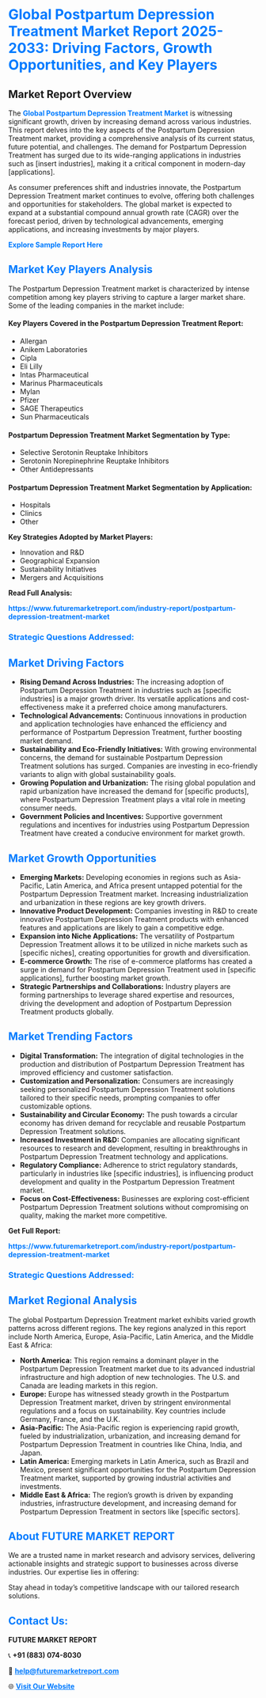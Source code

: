 <h1 style="color: #007BFF;">Global Postpartum Depression Treatment Market Report 2025-2033: Driving Factors, Growth Opportunities, and Key Players</h1>

<section id="overview">
<h2>Market Report Overview</h2>
<p>The <a href="https://www.futuremarketreport.com/industry-report/postpartum-depression-treatment-market" style="color: #007BFF; text-decoration: none;"><strong>Global Postpartum Depression Treatment Market</strong></a> is witnessing significant growth, driven by increasing demand across various industries. This report delves into the key aspects of the Postpartum Depression Treatment market, providing a comprehensive analysis of its current status, future potential, and challenges. The demand for Postpartum Depression Treatment has surged due to its wide-ranging applications in industries such as [insert industries], making it a critical component in modern-day [applications].</p>
<p>As consumer preferences shift and industries innovate, the Postpartum Depression Treatment market continues to evolve, offering both challenges and opportunities for stakeholders. The global market is expected to expand at a substantial compound annual growth rate (CAGR) over the forecast period, driven by technological advancements, emerging applications, and increasing investments by major players.</p>
</section>

<section id="overview">
<p><a href="https://www.futuremarketreport.com/request-sample/reportId=59426" style="color: #007BFF; text-decoration: none;"><strong>Explore Sample Report Here</strong></a></p>
</section>

<section id="key-players">
<h2 style="color: #007BFF;">Market Key Players Analysis</h2>
<p>The Postpartum Depression Treatment market is characterized by intense competition among key players striving to capture a larger market share. Some of the leading companies in the market include:</p>
<h4>Key Players Covered in the Postpartum Depression Treatment Report:</h4>
<ul><li>Allergan</li><li>Anikem Laboratories</li><li>Cipla</li><li>Eli Lilly</li><li>Intas Pharmaceutical</li><li>Marinus Pharmaceuticals</li><li>Mylan</li><li>Pfizer</li><li>SAGE Therapeutics</li><li>Sun Pharmaceuticals</li></ul>
<h4>Postpartum Depression Treatment Market Segmentation by Type:</h4>
<ul><li>Selective Serotonin Reuptake Inhibitors</li><li>Serotonin Norepinephrine Reuptake Inhibitors</li><li>Other Antidepressants</li></ul>

<h4>Postpartum Depression Treatment Market Segmentation by Application:</h4>
<ul><li>Hospitals</li><li>Clinics</li><li>Other</li></ul>
<p><strong>Key Strategies Adopted by Market Players:</strong></p>
<ul>
<li>Innovation and R&D</li>
<li>Geographical Expansion</li>
<li>Sustainability Initiatives</li>
<li>Mergers and Acquisitions</li>
</ul>
</section>

<section>
<p><strong>Read Full Analysis: </strong></p><a href="https://www.futuremarketreport.com/industry-report/postpartum-depression-treatment-market" style="color: #007BFF; text-decoration: none;"><strong>https://www.futuremarketreport.com/industry-report/postpartum-depression-treatment-market</strong></a>
<h3 style="color: #007BFF;">Strategic Questions Addressed:</h3>
</section>

<section id="driving-factors">
<h2 style="color: #007BFF;">Market Driving Factors</h2>
<ul>
<li><strong>Rising Demand Across Industries:</strong> The increasing adoption of Postpartum Depression Treatment in industries such as [specific industries] is a major growth driver. Its versatile applications and cost-effectiveness make it a preferred choice among manufacturers.</li>
<li><strong>Technological Advancements:</strong> Continuous innovations in production and application technologies have enhanced the efficiency and performance of Postpartum Depression Treatment, further boosting market demand.</li>
<li><strong>Sustainability and Eco-Friendly Initiatives:</strong> With growing environmental concerns, the demand for sustainable Postpartum Depression Treatment solutions has surged. Companies are investing in eco-friendly variants to align with global sustainability goals.</li>
<li><strong>Growing Population and Urbanization:</strong> The rising global population and rapid urbanization have increased the demand for [specific products], where Postpartum Depression Treatment plays a vital role in meeting consumer needs.</li>
<li><strong>Government Policies and Incentives:</strong> Supportive government regulations and incentives for industries using Postpartum Depression Treatment have created a conducive environment for market growth.</li>
</ul>
</section>

<section id="growth-opportunities">
<h2 style="color: #007BFF;">Market Growth Opportunities</h2>
<ul>
<li><strong>Emerging Markets:</strong> Developing economies in regions such as Asia-Pacific, Latin America, and Africa present untapped potential for the Postpartum Depression Treatment market. Increasing industrialization and urbanization in these regions are key growth drivers.</li>
<li><strong>Innovative Product Development:</strong> Companies investing in R&D to create innovative Postpartum Depression Treatment products with enhanced features and applications are likely to gain a competitive edge.</li>
<li><strong>Expansion into Niche Applications:</strong> The versatility of Postpartum Depression Treatment allows it to be utilized in niche markets such as [specific niches], creating opportunities for growth and diversification.</li>
<li><strong>E-commerce Growth:</strong> The rise of e-commerce platforms has created a surge in demand for Postpartum Depression Treatment used in [specific applications], further boosting market growth.</li>
<li><strong>Strategic Partnerships and Collaborations:</strong> Industry players are forming partnerships to leverage shared expertise and resources, driving the development and adoption of Postpartum Depression Treatment products globally.</li>
</ul>
</section>

<section id="trending-factors">
<h2 style="color: #007BFF;">Market Trending Factors</h2>
<ul>
<li><strong>Digital Transformation:</strong> The integration of digital technologies in the production and distribution of Postpartum Depression Treatment has improved efficiency and customer satisfaction.</li>
<li><strong>Customization and Personalization:</strong> Consumers are increasingly seeking personalized Postpartum Depression Treatment solutions tailored to their specific needs, prompting companies to offer customizable options.</li>
<li><strong>Sustainability and Circular Economy:</strong> The push towards a circular economy has driven demand for recyclable and reusable Postpartum Depression Treatment solutions.</li>
<li><strong>Increased Investment in R&D:</strong> Companies are allocating significant resources to research and development, resulting in breakthroughs in Postpartum Depression Treatment technology and applications.</li>
<li><strong>Regulatory Compliance:</strong> Adherence to strict regulatory standards, particularly in industries like [specific industries], is influencing product development and quality in the Postpartum Depression Treatment market.</li>
<li><strong>Focus on Cost-Effectiveness:</strong> Businesses are exploring cost-efficient Postpartum Depression Treatment solutions without compromising on quality, making the market more competitive.</li>
</ul>
</section>

<section>
<p><strong>Get Full Report: </strong></p><a href="https://www.futuremarketreport.com/industry-report/postpartum-depression-treatment-market" style="color: #007BFF; text-decoration: none;"><strong>https://www.futuremarketreport.com/industry-report/postpartum-depression-treatment-market</strong></a>
<h3 style="color: #007BFF;">Strategic Questions Addressed:</h3>
</section>


<section id="regional-analysis">
<h2 style="color: #007BFF;">Market Regional Analysis</h2>
<p>The global Postpartum Depression Treatment market exhibits varied growth patterns across different regions. The key regions analyzed in this report include North America, Europe, Asia-Pacific, Latin America, and the Middle East & Africa:</p>
<ul>
<li><strong>North America:</strong> This region remains a dominant player in the Postpartum Depression Treatment market due to its advanced industrial infrastructure and high adoption of new technologies. The U.S. and Canada are leading markets in this region.</li>
<li><strong>Europe:</strong> Europe has witnessed steady growth in the Postpartum Depression Treatment market, driven by stringent environmental regulations and a focus on sustainability. Key countries include Germany, France, and the U.K.</li>
<li><strong>Asia-Pacific:</strong> The Asia-Pacific region is experiencing rapid growth, fueled by industrialization, urbanization, and increasing demand for Postpartum Depression Treatment in countries like China, India, and Japan.</li>
<li><strong>Latin America:</strong> Emerging markets in Latin America, such as Brazil and Mexico, present significant opportunities for the Postpartum Depression Treatment market, supported by growing industrial activities and investments.</li>
<li><strong>Middle East & Africa:</strong> The region’s growth is driven by expanding industries, infrastructure development, and increasing demand for Postpartum Depression Treatment in sectors like [specific sectors].</li>
</ul>
</section>

<footer>
<h2 style="color: #007BFF;">About FUTURE MARKET REPORT</h2>
<p>We are a trusted name in market research and advisory services, delivering actionable insights and strategic support to businesses across diverse industries. Our expertise lies in offering:</p>

<p>Stay ahead in today’s competitive landscape with our tailored research solutions.</p>

<h2 style="color: #007BFF;">Contact Us:</h2>
<p><strong>FUTURE MARKET REPORT</strong></p>
<p>📞 <strong>+91 (883) 074-8030</strong></p>
<p>📧 <strong><a href="mailto:help@futuremarketreport.com" style="color: #007BFF;">help@futuremarketreport.com</a></strong></p>
<p>🌐 <strong><a href="https://www.futuremarketreport.com/" style="color: #007BFF;">Visit Our Website</a></strong></p>
</footer>